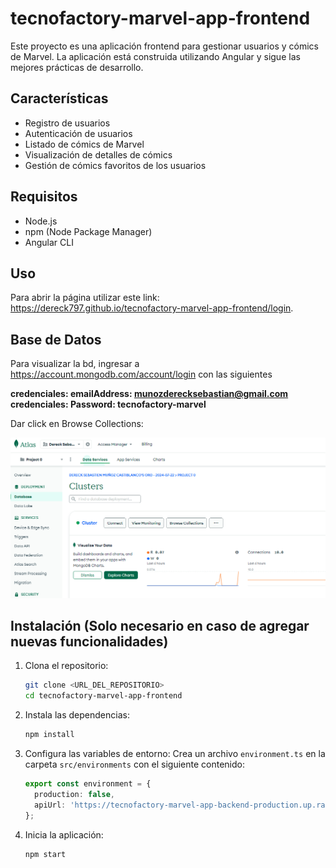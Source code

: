 
# tecnofactory-marvel-app-frontend

Este proyecto es una aplicación frontend para gestionar usuarios y cómics de Marvel. La aplicación está construida utilizando Angular y sigue las mejores prácticas de desarrollo.

## Características

- Registro de usuarios
- Autenticación de usuarios
- Listado de cómics de Marvel
- Visualización de detalles de cómics
- Gestión de cómics favoritos de los usuarios

## Requisitos

- Node.js
- npm (Node Package Manager)
- Angular CLI

## Uso

Para abrir la página utilizar este link: https://dereck797.github.io/tecnofactory-marvel-app-frontend/login.

## Base de Datos

Para visualizar la bd, ingresar a https://account.mongodb.com/account/login con las siguientes 

**credenciales: emailAddress: munozderecksebastian@gmail.com**
**credenciales: Password: tecnofactory-marvel**

Dar click en Browse Collections:

![Logo de Marvel](./src/assets/attlas-db.PNG)

## Instalación (Solo necesario en caso de agregar nuevas funcionalidades)

1. Clona el repositorio:
   ```bash
   git clone <URL_DEL_REPOSITORIO>
   cd tecnofactory-marvel-app-frontend
   ```

2. Instala las dependencias:
   ```bash
   npm install
   ```

3. Configura las variables de entorno:
   Crea un archivo `environment.ts` en la carpeta `src/environments` con el siguiente contenido:
   ```typescript
   export const environment = {
     production: false,
     apiUrl: 'https://tecnofactory-marvel-app-backend-production.up.railway.app/api'
   };
   ```

4. Inicia la aplicación:
   ```bash
   npm start
   ```




